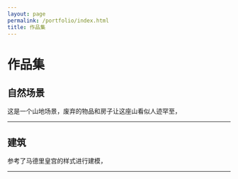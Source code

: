 ```yaml
---
layout: page
permalink: /portfolio/index.html
title: 作品集
---
```


# 作品集

## 自然场景

这是一个山地场景，废弃的物品和房子让这座山看似人迹罕至，

---

## 建筑

参考了马德里皇宫的样式进行建模，

---


